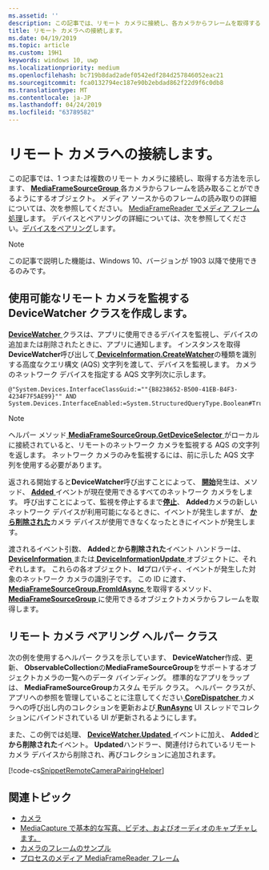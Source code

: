 ```yaml
---
ms.assetid: ''
description: この記事では、リモート カメラに接続し、各カメラからフレームを取得する MediaFrameSourceGroup を取得する方法を示します。
title: リモート カメラへの接続します。
ms.date: 04/19/2019
ms.topic: article
ms.custom: 19H1
keywords: windows 10, uwp
ms.localizationpriority: medium
ms.openlocfilehash: bc719b8dad2adef0542edf284d257846052eac21
ms.sourcegitcommit: fca0132794ec187e90b2ebdad862f22d9f6c0db8
ms.translationtype: MT
ms.contentlocale: ja-JP
ms.lasthandoff: 04/24/2019
ms.locfileid: "63789582"
---
```

# <a name="connect-to-remote-cameras"></a>リモート カメラへの接続します。

この記事では、1 つまたは複数のリモート カメラに接続し、取得する方法を示します、 [ **MediaFrameSourceGroup** ](https://docs.microsoft.com/uwp/api/Windows.Media.Capture.Frames.MediaFrameSourceGroup)各カメラからフレームを読み取ることができるようにするオブジェクト。 メディア ソースからのフレームの読み取りの詳細については、次を参照してください。 [MediaFrameReader でメディア フレーム処理](process-media-frames-with-mediaframereader.md)します。 デバイスとペアリングの詳細については、次を参照してください。[デバイスをペアリング](https://docs.microsoft.com/windows/uwp/devices-sensors/pair-devices)します。

> [!NOTE] 
> この記事で説明した機能は、Windows 10、バージョンが 1903 以降で使用できるのみです。

## <a name="create-a-devicewatcher-class-to-watch-for-available-remote-cameras"></a>使用可能なリモート カメラを監視する DeviceWatcher クラスを作成します。

[ **DeviceWatcher** ](https://docs.microsoft.com/uwp/api/windows.devices.enumeration.devicewatcher)クラスは、アプリに使用できるデバイスを監視し、デバイスの追加または削除されたときに、アプリに通知します。 インスタンスを取得**DeviceWatcher**呼び出して[ **DeviceInformation.CreateWatcher**](https://docs.microsoft.com/uwp/api/windows.devices.enumeration.deviceinformation.createwatcher#Windows_Devices_Enumeration_DeviceInformation_CreateWatcher_System_String_)の種類を識別する高度なクエリ構文 (AQS) 文字列を渡して、デバイスを監視します。 カメラのネットワーク デバイスを指定する AQS 文字列次に示します。

```
@"System.Devices.InterfaceClassGuid:=""{B8238652-B500-41EB-B4F3-4234F7F5AE99}"" AND System.Devices.InterfaceEnabled:=System.StructuredQueryType.Boolean#True"
```

> [!NOTE] 
> ヘルパー メソッド[ **MediaFrameSourceGroup.GetDeviceSelector** ](https://docs.microsoft.com/uwp/api/windows.media.capture.frames.mediaframesourcegroup.getdeviceselector)がローカルに接続されていると、リモートのネットワーク カメラを監視する AQS の文字列を返します。 ネットワーク カメラのみを監視するには、前に示した AQS 文字列を使用する必要があります。


返される開始すると**DeviceWatcher**呼び出すことによって、 [**開始**](https://docs.microsoft.com/uwp/api/windows.devices.enumeration.devicewatcher.start)発生は、メソッド、 [ **Added** ](https://docs.microsoft.com/uwp/api/windows.devices.enumeration.devicewatcher.added)イベントが現在使用できるすべてのネットワーク カメラをします。 呼び出すことによって、監視を停止するまで[**停止**](https://docs.microsoft.com/uwp/api/windows.devices.enumeration.devicewatcher.stop)、 **Added**カメラの新しいネットワーク デバイスが利用可能になるときに、イベントが発生しますが、 [ **から削除された**](https://docs.microsoft.com/en-us/uwp/api/windows.devices.enumeration.devicewatcher.removed)カメラ デバイスが使用できなくなったときにイベントが発生します。

渡されるイベント引数、 **Added**と**から削除された**イベント ハンドラーは、 [ **DeviceInformation** ](https://docs.microsoft.com/uwp/api/Windows.Devices.Enumeration.DeviceInformation)または[ **DeviceInformationUpdate** ](https://docs.microsoft.com/en-us/uwp/api/windows.devices.enumeration.deviceinformationupdate)オブジェクトに、それぞれします。 これらの各オブジェクト、 **Id**プロパティ、イベントが発生した対象のネットワーク カメラの識別子です。 この ID に渡す、 [ **MediaFrameSourceGroup.FromIdAsync** ](https://docs.microsoft.com/uwp/api/windows.media.capture.frames.mediaframesourcegroup.fromidasync)を取得するメソッド、 [ **MediaFrameSourceGroup** ](https://docs.microsoft.com/en-us/uwp/api/windows.media.capture.frames.mediaframesourcegroup.fromidasync)に使用できるオブジェクトカメラからフレームを取得します。

## <a name="remote-camera-pairing-helper-class"></a>リモート カメラ ペアリング ヘルパー クラス

次の例を使用するヘルパー クラスを示しています、 **DeviceWatcher**作成、更新、 **ObservableCollection**の**MediaFrameSourceGroup**をサポートするオブジェクトカメラの一覧へのデータ バインディング。 標準的なアプリをラップは、 **MediaFrameSourceGroup**カスタム モデル クラス。 ヘルパー クラスが、アプリへの参照を管理していることに注意してください[ **CoreDispatcher** ](https://docs.microsoft.com/uwp/api/Windows.UI.Core.CoreDispatcher)カメラへの呼び出し内のコレクションを更新および[ **RunAsync**](https://docs.microsoft.com/uwp/api/windows.ui.core.coredispatcher.runasync) UI スレッドでコレクションにバインドされている UI が更新されるようにします。

また、この例では処理、 [ **DeviceWatcher.Updated** ](https://docs.microsoft.com/uwp/api/windows.devices.enumeration.devicewatcher.updated)イベントに加え、 **Added**と**から削除された**イベント。 **Updated**ハンドラー、関連付けられているリモート カメラ デバイスから削除され、再びコレクションに追加されます。

[!code-cs[SnippetRemoteCameraPairingHelper](./code/Frames_Win10/Frames_Win10/RemoteCameraPairingHelper.cs#SnippetRemoteCameraPairingHelper)]


## <a name="related-topics"></a>関連トピック

* [カメラ](camera.md)
* [MediaCapture で基本的な写真、ビデオ、およびオーディオのキャプチャします。](basic-photo-video-and-audio-capture-with-MediaCapture.md)
* [カメラのフレームのサンプル](https://go.microsoft.com/fwlink/?LinkId=823230)
* [プロセスのメディア MediaFrameReader フレーム](process-media-frames-with-mediaframereader.md)
 

 




